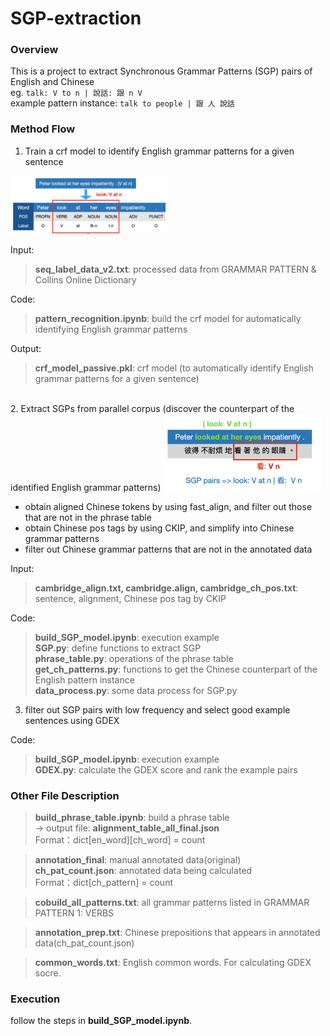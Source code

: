 # SGP-extraction

### Overview
This is a project to extract Synchronous Grammar Patterns (SGP) pairs of English and Chinese\
eg. `talk: V to n | 說話: 跟 n V`\
example pattern instance: `talk to people | 跟 人 說話`


### Method Flow
1. Train a crf model to identify English grammar patterns for a given sentence
<img src="https://github.com/jocelynzungchen/SGP-extraction/blob/master/images/method_part1.png" width="50%" height="50%">

Input:
> **seq_label_data_v2.txt**: processed data from GRAMMAR PATTERN & Collins Online Dictionary

Code:
> **pattern_recognition.ipynb**: build the crf model for automatically identifying English grammar patterns

Output:
> **crf_model_passive.pkl**: crf model (to automatically identify English grammar patterns for a given sentence)

<br>
2. Extract SGPs from parallel corpus (discover the counterpart of the identified English grammar patterns)
<img src="https://github.com/jocelynzungchen/SGP-extraction/blob/master/images/method_part2.png" width="50%" height="50%">

* obtain aligned Chinese tokens by using fast_align, and filter out those that are not in the phrase table
* obtain Chinese pos tags by using CKIP, and simplify into Chinese grammar patterns
* filter out Chinese grammar patterns that are not in the annotated data

Input:
> **cambridge_align.txt, cambridge.align, cambridge_ch_pos.txt**: sentence, alignment, Chinese pos tag by CKIP

Code:
> **build_SGP_model.ipynb**: execution example\
> **SGP.py**: define functions to extract SGP\
> **phrase_table.py**: operations of the phrase table\
> **get_ch_patterns.py**: functions to get the Chinese counterpart of the English pattern instance\
> **data_process.py**: some data process for SGP.py


3. filter out SGP pairs with low frequency and select good example sentences using GDEX

Code:
> **build_SGP_model.ipynb**: execution example\
> **GDEX.py**: calculate the GDEX score and rank the example pairs


### Other File Description
> **build_phrase_table.ipynb**: build a phrase table\
-> output file: **alignment_table_all_final.json** \
  Format：dict[en_word][ch_word] = count

> **annotation_final**: manual annotated data(original)\
> **ch_pat_count.json**: annotated data being calculated\
  Format：dict[ch_pattern] = count
  
> **cobuild_all_patterns.txt**: all grammar patterns listed in GRAMMAR PATTERN 1: VERBS

> **annotation_prep.txt**: Chinese prepositions that appears in annotated data(ch_pat_count.json)

> **common_words.txt**: English common words. For calculating GDEX socre.


### Execution

follow the steps in **build_SGP_model.ipynb**.
